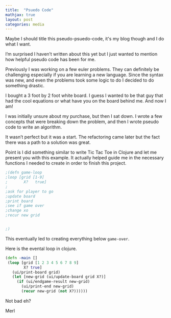 ```yaml
---
title:  "Psuedo Code"
mathjax: true
layout: post
categories: media
---
```


Maybe I should title this pseudo-psuedo-code, it's my blog though and I do what I want.

 I’m surprised I haven’t written about this yet but I just wanted to mention how helpful pseudo code has been for me.

Previously I was working on a few euler problems. They can definitely be challenging especially if you are learning a new language. Since the syntax was new, and even the problems took some logic to do I decided to do something drastic.

I bought a 3 foot by 2 foot white board. I guess I wanted to be that guy that had the cool equations or what have you on the board behind me. And now I am!

I was initially unsure about  my purchase, but then I sat down. I wrote a few concepts that were breaking down the problem, and then I wrote pseudo code to write an algorithm.

It wasn’t perfect but it was a start. The refactoring came later but the fact there was a path to a solution was great.

Point is I did something similar to write Tic Tac Toe in Clojure and let me present you with this example. It actually helped guide me in the necessary functions I needed to create in order to finish this project.

```clojure
;(defn game-loop
;loop [grid [1-9]
;       X?   true]
;
;ask for player to go
;update board
;print board
;see if game over
;change xo
;recur new grid


;)
```

This eventually led to creating everything below `game-over`.

Here is the evental loop in clojure.

```clojure
(defn -main []
 (loop [grid [1 2 3 4 5 6 7 8 9]
        X? true]
   (ui/print-board grid)
   (let [new-grid (ui/update-board grid X?)]
     (if (ui/endgame-result new-grid)
       (ui/print-end new-grid)
       (recur new-grid (not X?))))))

```

Not bad eh?

Merl
